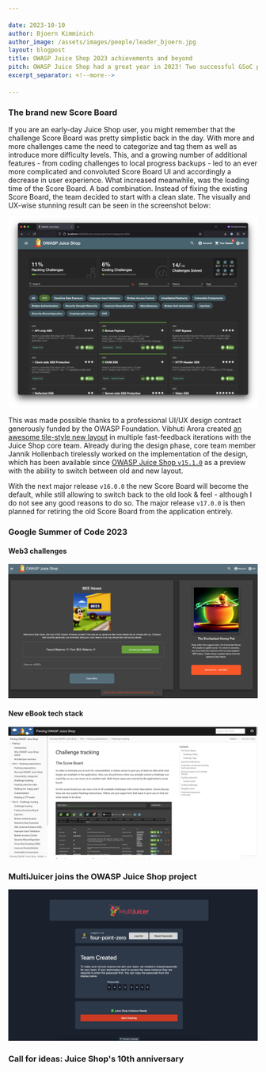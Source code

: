 ```yaml
---

date: 2023-10-10
author: Bjoern Kimminich
author_image: /assets/images/people/leader_bjoern.jpg
layout: blogpost
title: OWASP Juice Shop 2023 achievements and beyond
pitch: OWASP Juice Shop had a great year in 2023! Two successful GSoC projects, a brand-new Score Board, MultiJuicer joining the project scope and much more! Read on to learn all about this as well as the team's plans for the 10th anniversary of OWASP Juice Shop in 2024! 
excerpt_separator: <!--more-->

---
```


### The brand new Score Board

If you are an early-day Juice Shop user, you might remember that the challenge Score Board was pretty simplistic back in the day. With more and more challenges came the need to categorize and tag them as well as introduce more difficulty levels. This, and a growing number of additional features - from coding challenges to local progress backups - led to an ever more complicated and convoluted Score Board UI and accordingly a decrease in user experience. What increased meanwhile, was the loading time of the Score Board. A bad combination. Instead of fixing the existing Score Board, the team decided to start with a clean slate. The visually and UX-wise stunning result can be seen in the screenshot below:  

![The brand new Score Board](/assets/images/posts/juice-shop-2023-achievements/scoreboard_new.png)

This was made possible thanks to a professional UI/UX design contract generously funded by the OWASP Foundation. Vibhuti Arora created [an awesome tile-style new layout](https://www.figma.com/file/DwC5ErhRz6gb3eTZEYYriS/Juiceshop-Scoreboard) in multiple fast-feedback iterations with the Juice Shop core team. Already during the design phase, core team member Jannik Hollenbach tirelessly worked on the implementation of the design, which has been available since [OWASP Juice Shop `v15.1.0`](https://github.com/juice-shop/juice-shop/releases/tag/v15.1.0) as a preview with the ability to switch between old and new layout.

With the next major release `v16.0.0` the new Score Board will become the default, while still allowing to switch back to the old look & feel - although I do not see any good reasons to do so. The major release `v17.0.0` is then planned for retiring the old Score Board from the application entirely. 

### Google Summer of Code 2023

#### Web3 challenges

![Web3 "Bee Haven" screen](/assets/images/posts/juice-shop-2023-achievements/bee-haven.png)

#### New eBook tech stack

![Companion guide in Antora design](/assets/images/posts/juice-shop-2023-achievements/antora.png)

### MultiJuicer joins the OWASP Juice Shop project

![MultiJuicer team registration](/assets/images/posts/juice-shop-2023-achievements/multi-juicer_register.png)

### Call for ideas: Juice Shop's 10th anniversary
